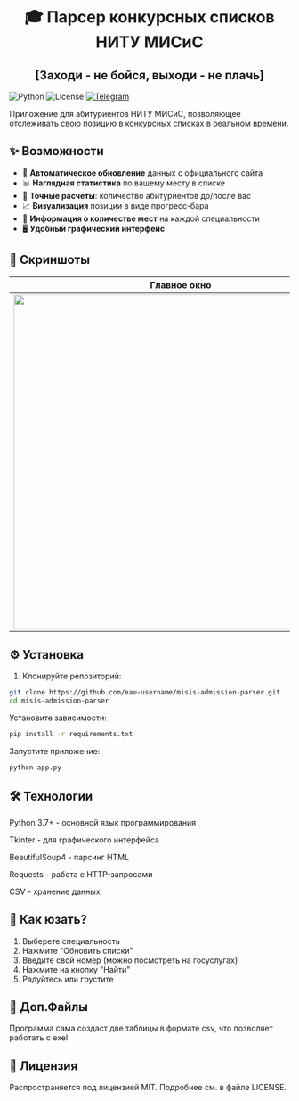 <h1 align="center">🎓 Парсер конкурсных списков НИТУ МИСиС</h1>
<h2 align="center">[Заходи - не бойся, выходи - не плачь]</h2>

![Python](https://img.shields.io/badge/python-3.7%2B-blue)
![License](https://img.shields.io/badge/license-MIT-green)
[![Telegram](https://img.shields.io/badge/telegram-@s_ne_razin-blue)](https://t.me/s_ne_razin)

Приложение для абитуриентов НИТУ МИСиС, позволяющее отслеживать свою позицию в конкурсных списках в реальном времени.

## ✨ Возможности

- 🚀 **Автоматическое обновление** данных с официального сайта
- 📊 **Наглядная статистика** по вашему месту в списке
- 🔢 **Точные расчеты**: количество абитуриентов до/после вас
- 📈 **Визуализация** позиции в виде прогресс-бара
- 🎯 **Информация о количестве мест** на каждой специальности
- 🖥 **Удобный графический интерфейс**

## 📸 Скриншоты

| Главное окно | Выбор направления | Пример работы |
|--------------|-------------------|---------------|
| <img src="https://github.com/user-attachments/assets/afd6fdc2-6034-4112-a38e-6135989ab094" width="600"> | <img src="https://github.com/user-attachments/assets/fd2c39ef-5c1e-4e5a-b2b7-9bd396de0fb6" width="600"> | <img width="600" alt="image" src="https://github.com/user-attachments/assets/1340e1e2-1544-4778-8e31-224303d52220" /> |


## ⚙️ Установка

1. Клонируйте репозиторий:
```bash
git clone https://github.com/ваш-username/misis-admission-parser.git
cd misis-admission-parser
```

Установите зависимости:

```bash
pip install -r requirements.txt
```

Запустите приложение:

```bash
python app.py
```

## 🛠 Технологии
Python 3.7+ - основной язык программирования

Tkinter - для графического интерфейса

BeautifulSoup4 - парсинг HTML

Requests - работа с HTTP-запросами

CSV - хранение данных

## 🥸 Как юзать?
1) Выберете специальность
2) Нажмите "Обновить списки"
3) Введите свой номер (можно посмотреть на госуслугах)
4) Нажмите на кнопку "Найти"
5) Радуйтесь или грустите

## 📁 Доп.Файлы
Программа сама создаст две таблицы в формате csv, что позволяет работать с exel

## 📜 Лицензия
Распространяется под лицензией MIT. Подробнее см. в файле LICENSE.
